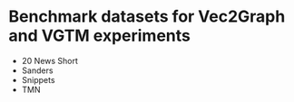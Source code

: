 # Benchmark datasets for Vec2Graph and VGTM experiments

* 20 News Short
* Sanders
* Snippets
* TMN

